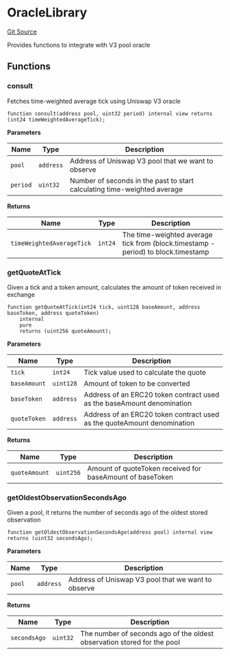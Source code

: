 # OracleLibrary
[Git Source](https://github.com/KYRDTeam/ilo-contracts/blob/ae631fe4bfbce302e21cc5e317f651168c939703/src/libraries/OracleLibrary.sol)

Provides functions to integrate with V3 pool oracle


## Functions
### consult

Fetches time-weighted average tick using Uniswap V3 oracle


```solidity
function consult(address pool, uint32 period) internal view returns (int24 timeWeightedAverageTick);
```
**Parameters**

|Name|Type|Description|
|----|----|-----------|
|`pool`|`address`|Address of Uniswap V3 pool that we want to observe|
|`period`|`uint32`|Number of seconds in the past to start calculating time-weighted average|

**Returns**

|Name|Type|Description|
|----|----|-----------|
|`timeWeightedAverageTick`|`int24`|The time-weighted average tick from (block.timestamp - period) to block.timestamp|


### getQuoteAtTick

Given a tick and a token amount, calculates the amount of token received in exchange


```solidity
function getQuoteAtTick(int24 tick, uint128 baseAmount, address baseToken, address quoteToken)
    internal
    pure
    returns (uint256 quoteAmount);
```
**Parameters**

|Name|Type|Description|
|----|----|-----------|
|`tick`|`int24`|Tick value used to calculate the quote|
|`baseAmount`|`uint128`|Amount of token to be converted|
|`baseToken`|`address`|Address of an ERC20 token contract used as the baseAmount denomination|
|`quoteToken`|`address`|Address of an ERC20 token contract used as the quoteAmount denomination|

**Returns**

|Name|Type|Description|
|----|----|-----------|
|`quoteAmount`|`uint256`|Amount of quoteToken received for baseAmount of baseToken|


### getOldestObservationSecondsAgo

Given a pool, it returns the number of seconds ago of the oldest stored observation


```solidity
function getOldestObservationSecondsAgo(address pool) internal view returns (uint32 secondsAgo);
```
**Parameters**

|Name|Type|Description|
|----|----|-----------|
|`pool`|`address`|Address of Uniswap V3 pool that we want to observe|

**Returns**

|Name|Type|Description|
|----|----|-----------|
|`secondsAgo`|`uint32`|The number of seconds ago of the oldest observation stored for the pool|


